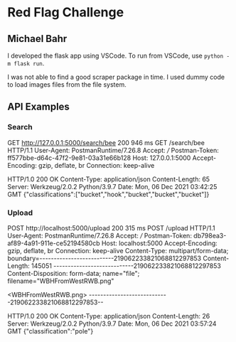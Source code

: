 # Red Flag Challenge

## Michael Bahr

I developed the flask app using VSCode.  To run from VSCode, use `python -m flask run`.

I was not able to find a good scraper package in time.
I used dummy code to load images files from the file system.

## API Examples

### Search

GET http://127.0.0.1:5000/search/bee
200
946 ms
GET /search/bee HTTP/1.1
User-Agent: PostmanRuntime/7.26.8
Accept: */*
Postman-Token: ff577bbe-d64c-47f2-9e81-03a31e66b128
Host: 127.0.0.1:5000
Accept-Encoding: gzip, deflate, br
Connection: keep-alive

HTTP/1.0 200 OK
Content-Type: application/json
Content-Length: 65
Server: Werkzeug/2.0.2 Python/3.9.7
Date: Mon, 06 Dec 2021 03:42:25 GMT
{"classifications":["bucket","hook","bucket","bucket","bucket"]}

### Upload

POST http://localhost:5000/upload
200
315 ms
POST /upload HTTP/1.1
User-Agent: PostmanRuntime/7.26.8
Accept: */*
Postman-Token: db798ea3-af89-4a91-911e-ce52194580cb
Host: localhost:5000
Accept-Encoding: gzip, deflate, br
Connection: keep-alive
Content-Type: multipart/form-data; boundary=--------------------------219062233821068812297853
Content-Length: 145051
----------------------------219062233821068812297853
Content-Disposition: form-data; name="file"; filename="WBHFromWestRWB.png"

<WBHFromWestRWB.png>
----------------------------219062233821068812297853--

HTTP/1.0 200 OK
Content-Type: application/json
Content-Length: 26
Server: Werkzeug/2.0.2 Python/3.9.7
Date: Mon, 06 Dec 2021 03:57:24 GMT
{"classification":"pole"}